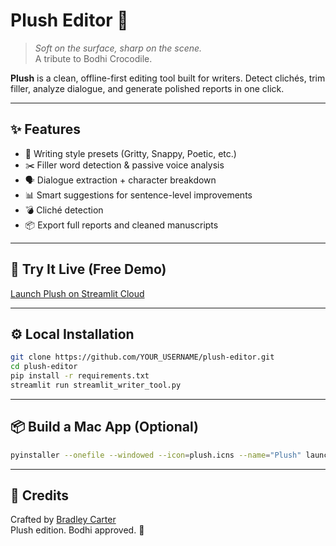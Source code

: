 # Plush Editor 🧠

> *Soft on the surface, sharp on the scene.*  
> A tribute to Bodhi Crocodile.

**Plush** is a clean, offline-first editing tool built for writers. Detect clichés, trim filler, analyze dialogue, and generate polished reports in one click.

---

## ✨ Features

- 🎨 Writing style presets (Gritty, Snappy, Poetic, etc.)
- ✂️ Filler word detection & passive voice analysis
- 🗣 Dialogue extraction + character breakdown
- 📊 Smart suggestions for sentence-level improvements
- 💣 Cliché detection
- 📦 Export full reports and cleaned manuscripts

---

## 🧪 Try It Live (Free Demo)

[Launch Plush on Streamlit Cloud](https://share.streamlit.io/YOUR_USERNAME/plush-editor/main)

---

## ⚙️ Local Installation

```bash
git clone https://github.com/YOUR_USERNAME/plush-editor.git
cd plush-editor
pip install -r requirements.txt
streamlit run streamlit_writer_tool.py
```

---

## 📦 Build a Mac App (Optional)

```bash
pyinstaller --onefile --windowed --icon=plush.icns --name="Plush" launch_plush.py
```

---

## 💬 Credits

Crafted by [Bradley Carter](https://www.writtenbybc.com)  
Plush edition. Bodhi approved. 🐊
